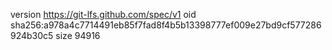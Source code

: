 version https://git-lfs.github.com/spec/v1
oid sha256:a978a4c7714491eb85f7fad8f4b5b13398777ef009e27bd9cf577286924b30c5
size 94916
